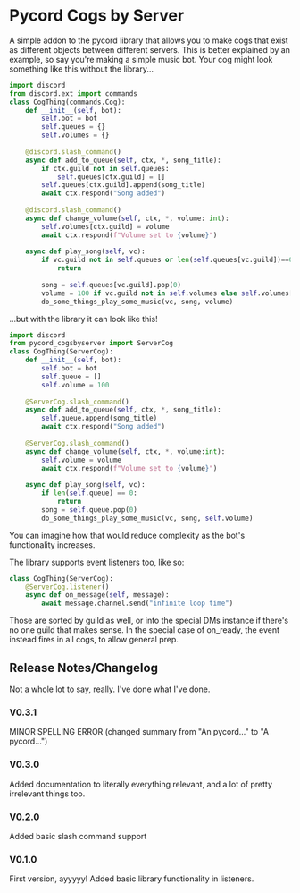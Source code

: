 # Pycord Cogs by Server
A simple addon to the pycord library that allows you to make cogs that exist as different objects between different servers. This is better explained by an example, so say you're making a simple music bot. Your cog might look something like this without the library...
```python
import discord
from discord.ext import commands
class CogThing(commands.Cog):
    def __init__(self, bot):
        self.bot = bot
        self.queues = {}
        self.volumes = {}
    
    @discord.slash_command()
    async def add_to_queue(self, ctx, *, song_title):
        if ctx.guild not in self.queues:
            self.queues[ctx.guild] = []
        self.queues[ctx.guild].append(song_title)
        await ctx.respond("Song added")
    
    @discord.slash_command()
    async def change_volume(self, ctx, *, volume: int):
        self.volumes[ctx.guild] = volume
        await ctx.respond(f"Volume set to {volume}")
    
    async def play_song(self, vc):
        if vc.guild not in self.queues or len(self.queues[vc.guild])==0:
            return
        
        song = self.queues[vc.guild].pop(0)
        volume = 100 if vc.guild not in self.volumes else self.volumes[vc.guild]
        do_some_things_play_some_music(vc, song, volume)
```
...but with the library it can look like this!
```python
import discord
from pycord_cogsbyserver import ServerCog
class CogThing(ServerCog):
    def __init__(self, bot):
        self.bot = bot
        self.queue = []
        self.volume = 100
    
    @ServerCog.slash_command()
    async def add_to_queue(self, ctx, *, song_title):
        self.queue.append(song_title)
        await ctx.respond("Song added")
    
    @ServerCog.slash_command()
    async def change_volume(self, ctx, *, volume:int):
        self.volume = volume
        await ctx.respond(f"Volume set to {volume}")
    
    async def play_song(self, vc):
        if len(self.queue) == 0:
            return
        song = self.queue.pop(0)
        do_some_things_play_some_music(vc, song, self.volume)
```
You can imagine how that would reduce complexity as the bot's functionality increases.

The library supports event listeners too, like so:
```python
class CogThing(ServerCog):
    @ServerCog.listener()
    async def on_message(self, message):
        await message.channel.send("infinite loop time")
```
Those are sorted by guild as well, or into the special DMs instance if there's no one guild that makes sense. In the special case of on_ready, the event instead fires in all cogs, to allow general prep.

## Release Notes/Changelog
Not a whole lot to say, really. I've done what I've done.
### V0.3.1
MINOR SPELLING ERROR (changed summary from "An pycord..." to "A pycord...")
### V0.3.0
Added documentation to literally everything relevant, and a lot of pretty irrelevant things too.
### V0.2.0
Added basic slash command support
### V0.1.0
First version, ayyyyy! Added basic library functionality in listeners.